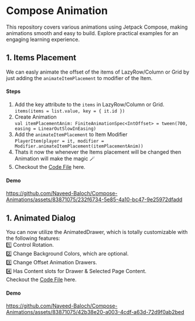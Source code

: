 # Compose Animation 
This repository covers various animations using Jetpack Compose, making animations smooth and easy to build. Explore practical examples for an engaging learning experience.

## 1. Items Placement  
We can easly animate the offset of the items of LazyRow/Column or Grid by just adding the `animateItemPlacement` to modifier of the Item. 
#### Steps 
1. Add the key attribute to the `items` in LazyRow/Column or Grid. <br>
   `items(items = list.value, key = { it.id })`
2. Create Animation <br>
   `val itemPlacementAnim: FiniteAnimationSpec<IntOffset> = tween(700, easing = LinearOutSlowInEasing)`
3. Add the `animateItemPlacement` to Item Modifier <br>
`PlayerItem(player = it, modifier = Modifier.animateItemPlacement(itemPlacementAnim))`
4. Thats it now the whenever the Items placement will be changed then Animation will make the magic 🪄 <br>
5. Checkout the [Code File](https://github.com/Naveed-Baloch/Compose-Animations/blob/cd46ff7599571a1cda144fd2bf0af6b9b277dc94/app/src/main/java/com/naveed/composeanimations/itemplacement/ItemPlacementComponents.kt) here. 
#### Demo 
https://github.com/Naveed-Baloch/Compose-Animations/assets/83871075/232f6734-5e85-4a10-bc47-9e25972dfadd

## 1. Animated Dialog
You can now utilize the AnimatedDrawer, which is totally customizable with the following features:<br>
1️⃣ Control Rotation.<br>
2️⃣ Change Background Colors, which are optional. <br>
3️⃣ Change Offset Animation Drawers. <br>
4️⃣ Has Content slots for Drawer & Selected Page Content. <br>
Checkout the [Code File](https://github.com/Naveed-Baloch/Compose-Animations/blob/main/app/src/main/java/com/naveed/composeanimations/animateddrawer/AnimatedDrawer.kt) here.
#### Demo 
https://github.com/Naveed-Baloch/Compose-Animations/assets/83871075/42b38e20-a003-4cdf-a63d-72d9f0ab2bed
